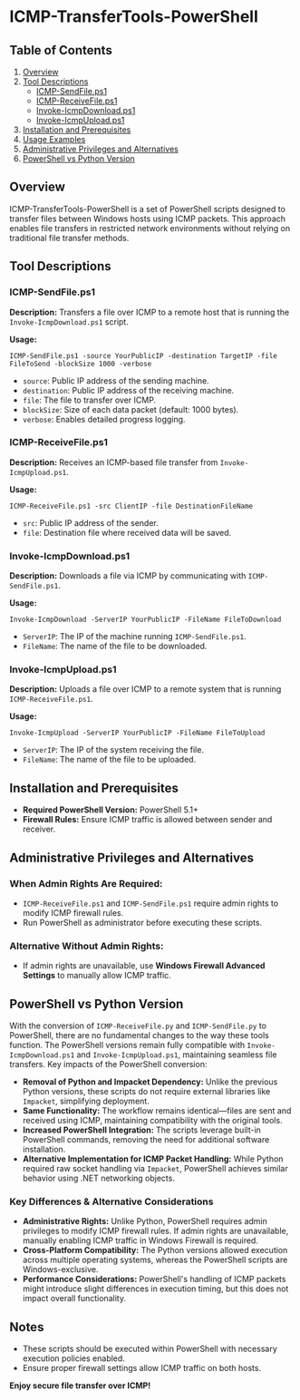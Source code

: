 # ICMP-TransferTools-PowerShell

## Table of Contents
1. [Overview](#overview)
2. [Tool Descriptions](#tool-descriptions)
   - [ICMP-SendFile.ps1](#icmp-sendfileps1)
   - [ICMP-ReceiveFile.ps1](#icmp-receivefileps1)
   - [Invoke-IcmpDownload.ps1](#invoke-icmpdownloadps1)
   - [Invoke-IcmpUpload.ps1](#invoke-icmpuploadps1)
3. [Installation and Prerequisites](#installation-and-prerequisites)
4. [Usage Examples](#usage-examples)
5. [Administrative Privileges and Alternatives](#administrative-privileges-and-alternatives)
6. [PowerShell vs Python Version](#powershell-vs-python-version)

## Overview
ICMP-TransferTools-PowerShell is a set of PowerShell scripts designed to transfer files between Windows hosts using ICMP packets. This approach enables file transfers in restricted network environments without relying on traditional file transfer methods.

## Tool Descriptions
### ICMP-SendFile.ps1
**Description:**
Transfers a file over ICMP to a remote host that is running the `Invoke-IcmpDownload.ps1` script.

**Usage:**
```
ICMP-SendFile.ps1 -source YourPublicIP -destination TargetIP -file FileToSend -blockSize 1000 -verbose
```
- `source`: Public IP address of the sending machine.
- `destination`: Public IP address of the receiving machine.
- `file`: The file to transfer over ICMP.
- `blockSize`: Size of each data packet (default: 1000 bytes).
- `verbose`: Enables detailed progress logging.

### ICMP-ReceiveFile.ps1
**Description:**
Receives an ICMP-based file transfer from `Invoke-IcmpUpload.ps1`.

**Usage:**
```
ICMP-ReceiveFile.ps1 -src ClientIP -file DestinationFileName
```
- `src`: Public IP address of the sender.
- `file`: Destination file where received data will be saved.

### Invoke-IcmpDownload.ps1
**Description:**
Downloads a file via ICMP by communicating with `ICMP-SendFile.ps1`.

**Usage:**
```
Invoke-IcmpDownload -ServerIP YourPublicIP -FileName FileToDownload
```
- `ServerIP`: The IP of the machine running `ICMP-SendFile.ps1`.
- `FileName`: The name of the file to be downloaded.

### Invoke-IcmpUpload.ps1
**Description:**
Uploads a file over ICMP to a remote system that is running `ICMP-ReceiveFile.ps1`.

**Usage:**
```
Invoke-IcmpUpload -ServerIP YourPublicIP -FileName FileToUpload
```
- `ServerIP`: The IP of the system receiving the file.
- `FileName`: The name of the file to be uploaded.

## Installation and Prerequisites
- **Required PowerShell Version:** PowerShell 5.1+
- **Firewall Rules:** Ensure ICMP traffic is allowed between sender and receiver.

## Administrative Privileges and Alternatives
### When Admin Rights Are Required:
- `ICMP-ReceiveFile.ps1` and `ICMP-SendFile.ps1` require admin rights to modify ICMP firewall rules.
- Run PowerShell as administrator before executing these scripts.

### Alternative Without Admin Rights:
- If admin rights are unavailable, use **Windows Firewall Advanced Settings** to manually allow ICMP traffic.

## PowerShell vs Python Version
With the conversion of `ICMP-ReceiveFile.py` and `ICMP-SendFile.py` to PowerShell, there are no fundamental changes to the way these tools function. The PowerShell versions remain fully compatible with `Invoke-IcmpDownload.ps1` and `Invoke-IcmpUpload.ps1`, maintaining seamless file transfers. Key impacts of the PowerShell conversion:

- **Removal of Python and Impacket Dependency:** Unlike the previous Python versions, these scripts do not require external libraries like `Impacket`, simplifying deployment.
- **Same Functionality:** The workflow remains identical—files are sent and received using ICMP, maintaining compatibility with the original tools.
- **Increased PowerShell Integration:** The scripts leverage built-in PowerShell commands, removing the need for additional software installation.
- **Alternative Implementation for ICMP Packet Handling:** While Python required raw socket handling via `Impacket`, PowerShell achieves similar behavior using .NET networking objects.

### Key Differences & Alternative Considerations
- **Administrative Rights:** Unlike Python, PowerShell requires admin privileges to modify ICMP firewall rules. If admin rights are unavailable, manually enabling ICMP traffic in Windows Firewall is required.
- **Cross-Platform Compatibility:** The Python versions allowed execution across multiple operating systems, whereas the PowerShell scripts are Windows-exclusive.
- **Performance Considerations:** PowerShell's handling of ICMP packets might introduce slight differences in execution timing, but this does not impact overall functionality.

## Notes
- These scripts should be executed within PowerShell with necessary execution policies enabled.
- Ensure proper firewall settings allow ICMP traffic on both hosts.

**Enjoy secure file transfer over ICMP!**
